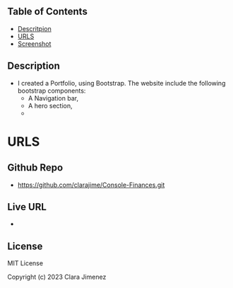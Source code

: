 ## Table of Contents
* [Descritpion](#description)
* [URLS](#urls)
* [Screenshot](#screenshot)

## Description
* I created a Portfolio, using Bootstrap. The website include the following bootstrap components:
  * A Navigation bar,
  * A hero section,
  *


# URLS
## Github Repo
* https://github.com/clarajime/Console-Finances.git

## Live URL
* 


## License 
MIT License

Copyright (c) 2023 Clara Jimenez

